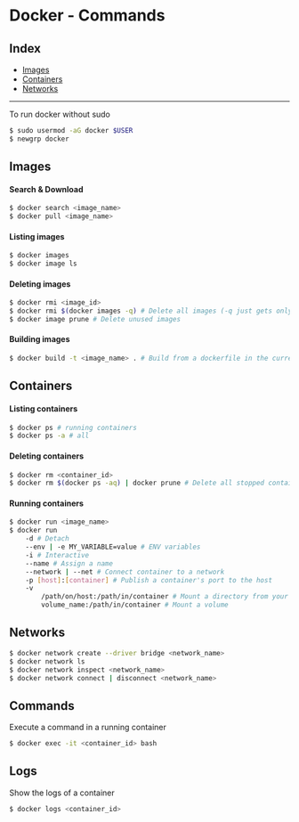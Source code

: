 # Docker - Commands

## Index

-   [Images](#images)
-   [Containers](#containers)
-   [Networks](#networks)

---

To run docker without sudo

```bash
$ sudo usermod -aG docker $USER
$ newgrp docker
```

## Images

#### Search & Download

```bash
$ docker search <image_name>
$ docker pull <image_name>
```

#### Listing images

```bash
$ docker images
$ docker image ls
```

#### Deleting images

```bash
$ docker rmi <image_id>
$ docker rmi $(docker images -q) # Delete all images (-q just gets only the ID)
$ docker image prune # Delete unused images
```

#### Building images

```bash
$ docker build -t <image_name> . # Build from a dockerfile in the current directory
```

## Containers

#### Listing containers

```bash
$ docker ps # running containers
$ docker ps -a # all
```

#### Deleting containers

```bash
$ docker rm <container_id>
$ docker rm $(docker ps -aq) | docker prune # Delete all stopped containers
```

#### Running containers

```bash
$ docker run <image_name>
$ docker run
	-d # Detach
	--env | -e MY_VARIABLE=value # ENV variables
	-i # Interactive
	--name # Assign a name
	--network | --net # Connect container to a network
	-p [host]:[container] # Publish a container's port to the host
	-v
		/path/on/host:/path/in/container # Mount a directory from your machine
		volume_name:/path/in/container # Mount a volume
```

## Networks

```bash
$ docker network create --driver bridge <network_name>
$ docker network ls
$ docker network inspect <network_name>
$ docker network connect | disconnect <network_name>
```

## Commands

Execute a command in a running container

```bash
$ docker exec -it <container_id> bash
```

## Logs

Show the logs of a container

```bash
$ docker logs <container_id>
```
